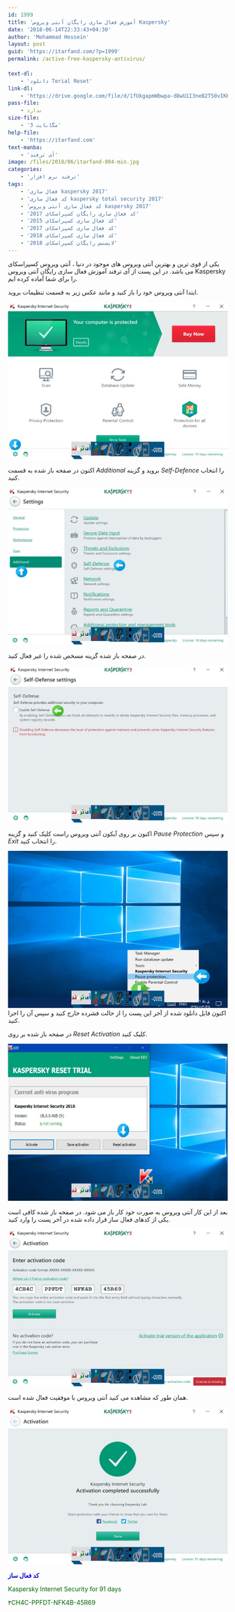 ```yaml
---
id: 1999
title: 'آموزش فعال سازی رایگان آنتی ویروس Kaspersky'
date: '2018-06-14T22:33:43+04:30'
author: 'Mohammad Hossein'
layout: post
guid: 'https://itarfand.com/?p=1999'
permalink: /active-free-kaspersky-antivirus/

text-dl:
    - 'دانلود Terial Reset'
link-dl:
    - 'https://drive.google.com/file/d/1fUkgapmWbwpa-d8wU1I3neB2T50vIKKV/view'
pass-file:
    - ندارد
size-file:
    - '3 مگابایت'
help-file:
    - 'https://itarfand.com'
text-manba:
    - 'آی ترفند'
image: /files/2018/06/itarfand-804-min.jpg
categories:
    - 'ترفند نرم افزار'
tags:
    - 'فعال سازی kaspersky 2017'
    - 'کد فعال سازی kaspersky total security 2017'
    - 'کد فعال سازی آنتی ویروس kaspersky 2017'
    - 'کد فعال سازی رایگان کسپراسکای 2017'
    - 'کد فعال سازی کسپراسکای 2015'
    - 'کد فعال سازی کسپراسکای 2017'
    - 'کد فعال سازی کسپراسکای 2018'
    - 'لایسنس رایگان کسپراسکای 2018'
---
```


 یکی از قوی ترین و بهترین آنتی ویروس های موجود در دنیا ، آنتی ویروس کسپراسکای می باشد. در این پست از آی ترفند آموزش فعال سازی رایگان آنتی ویروس Kaspersky را برای شما آماده کرده ایم.

 ابتدا آنتی ویروس خود را باز کنید و مانند عکس زیر به قسمت تنظیمات بروید.

 ![mhkarami97](/files/2018/06/itarfand-797-min.jpg)

 اکنون در صفحه باز شده به قسمت *Additional* بروید و گزینه *Self-Defence* را انتخاب کنید.

 ![mhkarami97](/files/2018/06/itarfand-798-min-1.jpg)

 در صفحه باز شده گزینه مسخص شده را غیر فعال کنید.

 ![mhkarami97](/files/2018/06/itarfand-799-min.jpg)

 اکنون بر روی آیکون آنتی ویروس راست کلیک کنید و گزینه *Pause Protection* و سپس *Exit* را انتخاب کنید.

 ![mhkarami97](/files/2018/06/itarfand-800-min.jpg)اکنون فایل دانلود شده از آخر این پست را از حالت فشرده خارج کنید و سپس آن را اجرا کنید.

 در صفحه باز شده بر روی *Reset Activation* کلیک کنید.

 ![mhkarami97](/files/2018/06/itarfand-801-min.jpg)

 بعد از این کار آنتی ویروس به صورت خود کار باز می شود. در صفحه باز شده کافی است یکی از کدهای فعال ساز قرار داده شده در آخر پست را وارد کنید.

 ![mhkarami97](/files/2018/06/itarfand-802-min.jpg)

 همان طور که مشاهده می کنید آنتی ویروس با موفقیت فعال شده است.

 ![mhkarami97](/files/2018/06/itarfand-803-min.jpg)

 <span style="color:#0000CD;">**کد فعال ساز**</span>

 <span style="color:#006400;"> ​Kaspersky Internet Security for 91 days</span>

 <span style="color:#006400;">۴CH4C-PPFDT-NFK4B-45R69</span>